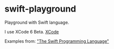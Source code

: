 swift-playground
================

Playground with Swift language.

I use XCode 6 Beta. [XCode](https://developer.apple.com/xcode/)


Examples from:
["The Swift Programming Language"](https://itunes.apple.com/us/book/swift-programming-language/id881256329?mt=11)

